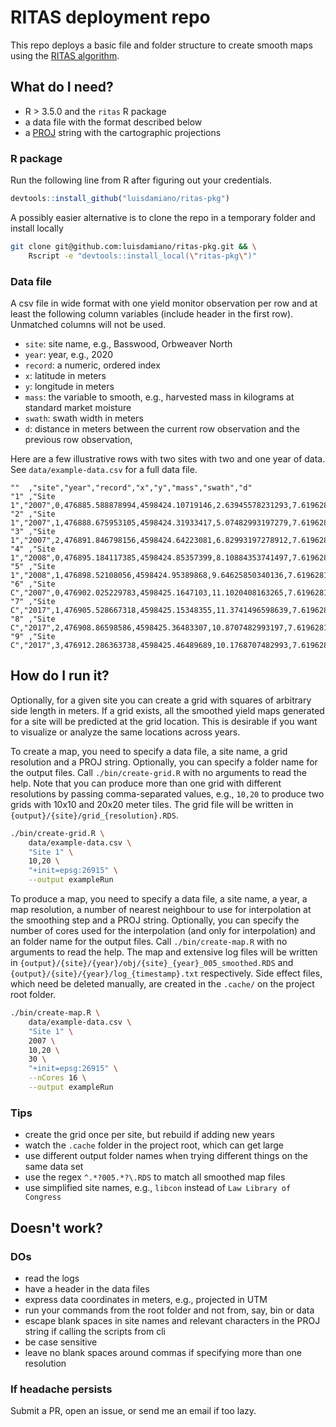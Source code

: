 # RITAS deployment repo

This repo deploys a basic file and folder structure to create smooth
maps using the [RITAS
algorithm](https://dr.lib.iastate.edu/handle/20.500.12876/93760).

## What do I need?

- R > 3.5.0 and the `ritas` R package
- a data file with the format described below
- a [PROJ](https://en.wikipedia.org/wiki/PROJ) string with the cartographic projections

### R package

Run the following line from R after figuring out your credentials.

```R
devtools::install_github("luisdamiano/ritas-pkg")
```

A possibly easier alternative is to clone the repo in a temporary folder
and install locally

```bash
git clone git@github.com:luisdamiano/ritas-pkg.git && \
    Rscript -e "devtools::install_local(\"ritas-pkg\")"
```

### Data file

A csv file in wide format with one yield monitor observation per row
and at least the following column variables (include header in the
first row). Unmatched columns will not be used.

- `site`: site name, e.g., Basswood, Orbweaver North
- `year`: year, e.g., 2020
- `record`: a numeric, ordered index
- `x`: latitude in meters
- `y`: longitude in meters
- `mass`: the variable to smooth, e.g., harvested mass in kilograms at standard market moisture
- `swath`: swath width in meters
- `d`: distance in meters between the current row observation and the previous row observation, 

Here are a few illustrative rows with two sites with two and one year
of data. See `data/example-data.csv` for a full data file.

```
""  ,"site","year","record","x","y","mass","swath","d"
"1" ,"Site 1","2007",0,476885.588878994,4598424.10719146,2.63945578231293,7.61962816214569,NA
"2" ,"Site 1","2007",1,476888.675953105,4598424.31933417,5.07482993197279,7.61962816214569,2.51447729350808
"3" ,"Site 1","2007",2,476891.846798156,4598424.64223081,6.82993197278912,7.61962816214569,3.14944630702022
"4" ,"Site 1","2008",0,476895.184117385,4598424.85357399,8.10884353741497,7.61962816214569,NA
"5" ,"Site 1","2008",1,476898.52108056,4598424.95389868,9.64625850340136,7.61962816214569,3.22564258864167
"6" ,"Site C","2007",0,476902.025229783,4598425.1647103,11.1020408163265,7.61962816214569,NA
"7" ,"Site C","2017",1,476905.528667318,4598425.15348355,11.3741496598639,7.61962816214569,3.30183887026313
"8" ,"Site C","2017",2,476908.86598586,4598425.36483307,10.8707482993197,7.61962816214569,3.32723763080362
"9" ,"Site C","2017",3,476912.286363738,4598425.46489689,10.1768707482993,7.61962816214569,3.27644010972265
```

## How do I run it?

Optionally, for a given site you can create a grid with squares of
arbitrary side length in meters. If a grid exists, all the smoothed
yield maps generated for a site will be predicted at the grid
location. This is desirable if you want to visualize or analyze the
same locations across years. 

To create a map, you need to specify a data file, a site name, a grid
resolution and a PROJ string. Optionally, you can specify a folder
name for the output files. Call `./bin/create-grid.R` with no
arguments to read the help. Note that you can produce more than one
grid with different resolutions by passing comma-separated values,
e.g., `10,20` to produce two grids with 10x10 and 20x20 meter
tiles. The grid file will be written in
`{output}/{site}/grid_{resolution}.RDS`.

```bash
./bin/create-grid.R \
    data/example-data.csv \
    "Site 1" \
    10,20 \
    "+init=epsg:26915" \
    --output exampleRun
```

To produce a map, you need to specify a data file, a site name, a
year, a map resolution, a number of nearest neighbour to use for
interpolation at the smoothing step and a PROJ string. Optionally, you
can specify the number of cores used for the interpolation (and only
for interpolation) and an folder name for the output files. Call
`./bin/create-map.R` with no arguments to read the help. The map and
extensive log files will be written in
`{output}/{site}/{year}/obj/{site}_{year}_005_smoothed.RDS` and
`{output}/{site}/{year}/log_{timestamp}.txt` respectively. Side effect
files, which need be deleted manually, are created in the `.cache/` on
the project root folder.

```bash
./bin/create-map.R \
    data/example-data.csv \
    "Site 1" \
    2007 \
    10,20 \
    30 \
    "+init=epsg:26915" \
    --nCores 16 \
    --output exampleRun
```

### Tips

- create the grid once per site, but rebuild if adding new years
- watch the `.cache` folder in the project root, which can get large
- use different output folder names when trying different things on
the same data set
- use the regex `^.*?005.*?\.RDS` to match all smoothed map files
- use simplified site names, e.g., `libcon` instead of `Law Library of Congress`

## Doesn't work?

### DOs

- read the logs
- have a header in the data files
- express data coordinates in meters, e.g., projected in UTM
- run your commands from the root folder and not from, say, bin or data
- escape blank spaces in site names and relevant characters in the PROJ
  string if calling the scripts from cli
- be case sensitive
- leave no blank spaces around commas if specifying more than one resolution

### If headache persists

Submit a PR, open an issue, or send me an email if too lazy.
